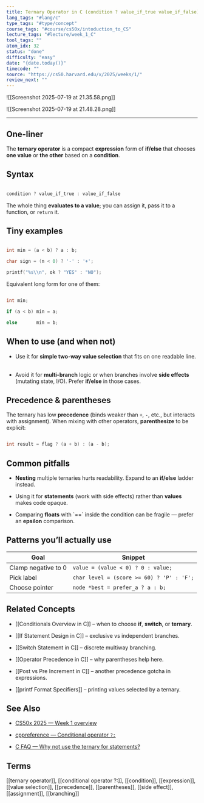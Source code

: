 ```yaml
---
title: Ternary Operator in C (condition ? value_if_true value_if_false) 
lang_tags: "#lang/c"
type_tags: "#type/concept"
course_tags: "#course/cs50x/intoduction_to_CS"
lecture_tags: "#lecture/week_1_C"
tool_tags: ""
atom_idx: 32
status: "done"
difficulty: "easy"
date: "{date.today()}"
timecode: ""
source: "https://cs50.harvard.edu/x/2025/weeks/1/"
review_next: ""
---
```


  

![[Screenshot 2025-07-19 at 21.35.58.png]]

![[Screenshot 2025-07-19 at 21.48.28.png]]

  

---

  

## **One-liner**

  

The **ternary operator** is a compact **expression** form of **if/else** that chooses **one value** or **the other** based on a **condition**.

  

## Syntax

  

```c

condition ? value_if_true : value_if_false

```

  

The whole thing **evaluates to a value**; you can assign it, pass it to a function, or `return` it.

  

## Tiny examples

  

```c

int min = (a < b) ? a : b;

char sign = (n < 0) ? '-' : '+';

printf("%s\\n", ok ? "YES" : "NO");

```

  

Equivalent long form for one of them:

  

```c

int min;

if (a < b) min = a;

else       min = b;

```

  

## When to use (and when not)

  

- Use it for **simple two-way value selection** that fits on one readable line.  

- Avoid it for **multi-branch** logic or when branches involve **side effects** (mutating state, I/O). Prefer **if/else** in those cases.

  

## Precedence & parentheses

  

The ternary has low **precedence** (binds weaker than `+`, `-`, etc., but interacts with assignment). When mixing with other operators, **parenthesize** to be explicit:

  

```c

int result = flag ? (a + b) : (a - b);

```

  

## Common pitfalls

  

- **Nesting** multiple ternaries hurts readability. Expand to an **if/else** ladder instead.  

- Using it for **statements** (work with side effects) rather than **values** makes code opaque.  

- Comparing **floats** with \`\=\=\` inside the condition can be fragile — prefer an **epsilon** comparison.

  

## Patterns you’ll actually use

  

| Goal                | Snippet                                   |
| ------------------- | ----------------------------------------- |
| Clamp negative to 0 | `value = (value < 0) ? 0 : value;`        |
| Pick label          | `char level = (score >= 60) ? 'P' : 'F';` |
| Choose pointer      | `node *best = prefer_a ? a : b;`          |

  

## Related Concepts

  

- [[Conditionals Overview in C]] – when to choose **if**, **switch**, or **ternary**.  

- [[If Statement Design in C]] – exclusive vs independent branches.  

- [[Switch Statement in C]] – discrete multiway branching.  

- [[Operator Precedence in C]] – why parentheses help here.  

- [[Post vs Pre Increment in C]] – another precedence gotcha in expressions.  

- [[printf Format Specifiers]] – printing values selected by a ternary.

  

## See Also

  

- [CS50x 2025 — Week 1 overview](https://cs50.harvard.edu/x/2025/weeks/1/)  

- [cppreference — Conditional operator `?:`](https://en.cppreference.com/w/c/language/conditional)  

- [C FAQ — Why not use the ternary for statements?](https://c-faq.com/expr/condop.html)

  

## Terms

  

[[ternary operator]], [[conditional operator ?:]], [[condition]], [[expression]], [[value selection]], [[precedence]], [[parentheses]], [[side effect]], [[assignment]], [[branching]]
